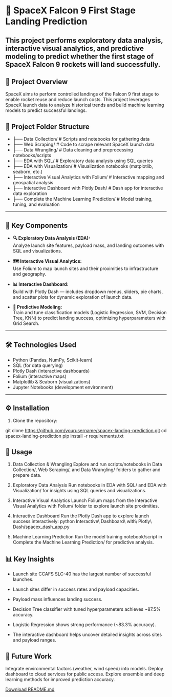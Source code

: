 # 🚀 SpaceX Falcon 9 First Stage Landing Prediction

This project performs exploratory data analysis, interactive visual analytics, and predictive modeling to predict whether the first stage of SpaceX Falcon 9 rockets will land successfully.
---

## 📝 Project Overview

SpaceX aims to perform controlled landings of the Falcon 9 first stage to enable rocket reuse and reduce launch costs. This project leverages SpaceX launch data to analyze historical trends and build machine learning models to predict successful landings.

## 📂 Project Folder Structure
 - ├── Data Collection/ # Scripts and notebooks for gathering data
 - ├── Web Scraping/ # Code to scrape relevant SpaceX launch data
 - ├── Data Wrangling/ # Data cleaning and preprocessing notebooks/scripts
 - ├── EDA with SQL/ # Exploratory data analysis using SQL queries
 - ├── EDA with Visualization/ # Visualization notebooks (matplotlib, seaborn, etc.)
 - ├── Interactive Visual Analytics with Folium/ # Interactive mapping and geospatial analysis
 - ├── Interactive Dashboard with Plotly Dash/ # Dash app for interactive data exploration
 - ├── Complete the Machine Learning Prediction/ # Model training, tuning, and evaluation

---

## 🚀 Key Components

- **🔍 Exploratory Data Analysis (EDA):**  
  Analyze launch site features, payload mass, and landing outcomes with SQL and visualizations.

- **🗺️ Interactive Visual Analytics:**  
  Use Folium to map launch sites and their proximities to infrastructure and geography.

- **📊 Interactive Dashboard:**  
  Build with Plotly Dash — includes dropdown menus, sliders, pie charts, and scatter plots for dynamic exploration of launch data.

- **🤖 Predictive Modeling:**  
  Train and tune classification models (Logistic Regression, SVM, Decision Tree, KNN) to predict landing success, optimizing hyperparameters with Grid Search.

---

## 🛠️ Technologies Used

- Python (Pandas, NumPy, Scikit-learn)
- SQL (for data querying)
- Plotly Dash (interactive dashboards)
- Folium (interactive maps)
- Matplotlib & Seaborn (visualizations)
- Jupyter Notebooks (development environment)

---

## ⚙️ Installation

1. Clone the repository:


git clone https://github.com/yourusername/spacex-landing-prediction.git
cd spacex-landing-prediction
pip install -r requirements.txt

## 🎯 Usage
1. Data Collection & Wrangling
Explore and run scripts/notebooks in Data Collection/, Web Scraping/, and Data Wrangling/ folders to gather and prepare data.

2. Exploratory Data Analysis
Run notebooks in EDA with SQL/ and EDA with Visualization/ for insights using SQL queries and visualizations.

3. Interactive Visual Analytics
Launch Folium maps from the Interactive Visual Analytics with Folium/ folder to explore launch site proximities.

4. Interactive Dashboard
Run the Plotly Dash app to explore launch success interactively: python Interactive\ Dashboard\ with\ Plotly\ Dash/spacex_dash_app.py

5. Machine Learning Prediction
Run the model training notebook/script in Complete the Machine Learning Prediction/ for predictive analysis.

## 📊 Key Insights
 - Launch site CCAFS SLC-40 has the largest number of successful launches.

 - Launch sites differ in success rates and payload capacities.

 - Payload mass influences landing success.

 - Decision Tree classifier with tuned hyperparameters achieves ~87.5% accuracy.

 - Logistic Regression shows strong performance (~83.3% accuracy).

 - The interactive dashboard helps uncover detailed insights across sites and payload ranges.

## 🔮 Future Work
Integrate environmental factors (weather, wind speed) into models.
Deploy dashboard to cloud services for public access.
Explore ensemble and deep learning methods for improved prediction accuracy.

[Download README.md](sandbox:/mnt/data/README.md)
